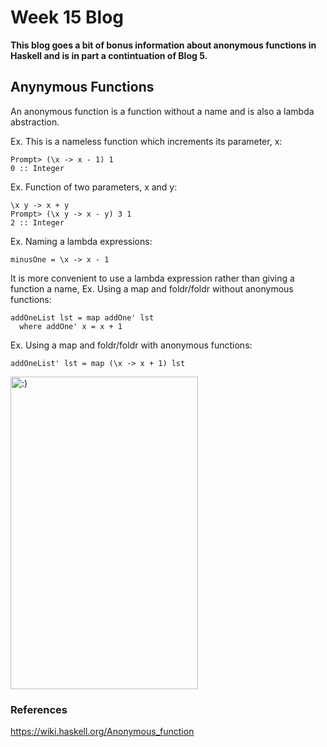 # Week 15 Blog
**This blog goes a bit of bonus information about anonymous functions in Haskell and is in part a contintuation of Blog 5.**
## Anynymous Functions
An anonymous function is a function without a name and is also a lambda abstraction.

Ex. This is a nameless function which increments its parameter, x:
```
Prompt> (\x -> x - 1) 1
0 :: Integer
```

Ex. Function of two parameters, x and y: 
```
\x y -> x + y
Prompt> (\x y -> x - y) 3 1
2 :: Integer
```

Ex. Naming a lambda expressions:
```
minusOne = \x -> x - 1
```

It is more convenient to use a lambda expression rather than giving a function a name, 
Ex. Using a map and foldr/foldr without anonymous functions:
```
addOneList lst = map addOne' lst
  where addOne' x = x + 1
```

Ex. Using a map and foldr/foldr with anonymous functions:
```
addOneList' lst = map (\x -> x + 1) lst
```
<img src="https://memegenerator.net/img/instances/67074493.jpg" alt=":)" class = "alignleft" height = "500" width="300"/>

### References
https://wiki.haskell.org/Anonymous_function